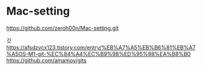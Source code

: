 # Mac-setting
https://github.com/zeroh00n/Mac-setting.git

깃
https://afsdzvcx123.tistory.com/entry/%EB%A7%A5%EB%B6%81%EB%A7%A5OS-M1-git-%EC%84%A4%EC%B9%98%ED%95%98%EA%B8%B0
https://github.com/amamov/gits
